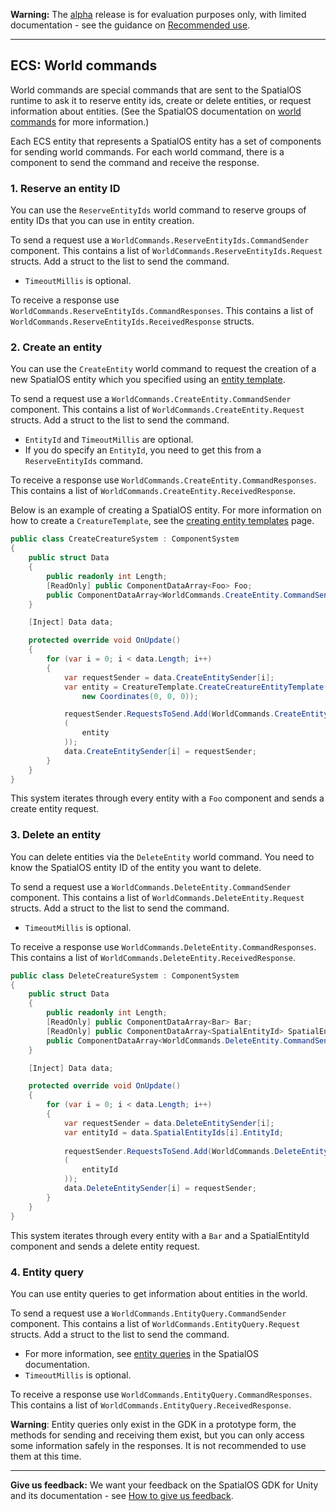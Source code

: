 **Warning:** The [alpha](https://docs.improbable.io/reference/latest/shared/release-policy#maturity-stages) release is for evaluation purposes only, with limited documentation - see the guidance on [Recommended use](../../../README.md#recommended-use).

-----


## ECS: World commands

World commands are special commands that are sent to the SpatialOS runtime to ask it to reserve entity ids, create or delete entities, or request information about entities. (See the SpatialOS documentation on [world commands](https://docs.improbable.io/reference/latest/shared/design/commands#world-commands) for more information.) 

Each ECS entity that represents a SpatialOS entity has a set of components for sending world commands. For each world command, there is a component to send the command and receive the response. 

### 1. Reserve an entity ID

You can use the `ReserveEntityIds` world command to reserve groups of entity IDs that you can use in entity creation.

To send a request use a `WorldCommands.ReserveEntityIds.CommandSender` component. This contains a list of `WorldCommands.ReserveEntityIds.Request` structs. Add a struct to the list to send the command.

- `TimeoutMillis` is optional.

To receive a response use `WorldCommands.ReserveEntityIds.CommandResponses`. This contains a list of `WorldCommands.ReserveEntityIds.ReceivedResponse` structs.

### 2. Create an entity

You can use the `CreateEntity` world command to request the creation of a new SpatialOS entity which you specified using an [entity template](../entity-templates.md).

To send a request use a `WorldCommands.CreateEntity.CommandSender` component. This contains a list of `WorldCommands.CreateEntity.Request` structs. Add a struct to the list to send the command.

- `EntityId` and `TimeoutMillis` are optional.
- If you do specify an `EntityId`, you need to get this from a `ReserveEntityIds` command.

To receive a response use `WorldCommands.CreateEntity.CommandResponses`. This contains a list of `WorldCommands.CreateEntity.ReceivedResponse`.

Below is an example of creating a SpatialOS entity. For more information on how to create a `CreatureTemplate`, see the [creating entity templates](../entity-templates.md) page. 

```csharp
public class CreateCreatureSystem : ComponentSystem
{
    public struct Data
    {
        public readonly int Length;
        [ReadOnly] public ComponentDataArray<Foo> Foo;
        public ComponentDataArray<WorldCommands.CreateEntity.CommandSender> CreateEntitySender;
    }

    [Inject] Data data;

    protected override void OnUpdate()
    {
        for (var i = 0; i < data.Length; i++)
        {
            var requestSender = data.CreateEntitySender[i];
            var entity = CreatureTemplate.CreateCreatureEntityTemplate(
                new Coordinates(0, 0, 0));

            requestSender.RequestsToSend.Add(WorldCommands.CreateEntity.CreateRequest
            (
                entity
            ));
            data.CreateEntitySender[i] = requestSender;
        }
    }
}
```

This system iterates through every entity with a `Foo` component and sends a create entity request.

### 3. Delete an entity

You can delete entities via the `DeleteEntity` world command. You need to know the SpatialOS entity ID of the entity you want to delete.

To send a request use a `WorldCommands.DeleteEntity.CommandSender` component. This contains a list of `WorldCommands.DeleteEntity.Request` structs. Add a struct to the list to send the command.

- `TimeoutMillis` is optional.

To receive a response use `WorldCommands.DeleteEntity.CommandResponses`. This contains a list of `WorldCommands.DeleteEntity.ReceivedResponse`.

```csharp
public class DeleteCreatureSystem : ComponentSystem
{
    public struct Data
    {
        public readonly int Length;
        [ReadOnly] public ComponentDataArray<Bar> Bar;
        [ReadOnly] public ComponentDataArray<SpatialEntityId> SpatialEntityIds;
        public ComponentDataArray<WorldCommands.DeleteEntity.CommandSender> DeleteEntitySender;
    }

    [Inject] Data data;

    protected override void OnUpdate()
    {
        for (var i = 0; i < data.Length; i++)
        {
            var requestSender = data.DeleteEntitySender[i];
            var entityId = data.SpatialEntityIds[i].EntityId;
        	
            requestSender.RequestsToSend.Add(WorldCommands.DeleteEntity.CreateRequest
            (
                entityId
            ));
            data.DeleteEntitySender[i] = requestSender;
        }
    }
}
```

This system iterates through every entity with a `Bar` and a SpatialEntityId component and sends a delete entity request.

### 4. Entity query

You can use entity queries to get information about entities in the world. 

To send a request use a `WorldCommands.EntityQuery.CommandSender` component. This contains a list of `WorldCommands.EntityQuery.Request` structs. Add a struct to the list to send the command.

- For more information, see [entity queries](https://docs.improbable.io/reference/latest/shared/glossary#queries) in the SpatialOS documentation.
- `TimeoutMillis` is optional.

To receive a response use `WorldCommands.EntityQuery.CommandResponses`. This contains a list of `WorldCommands.EntityQuery.ReceivedResponse`.

**Warning**: Entity queries only exist in the GDK in a prototype form, the methods for sending and receiving them exist, but you can only access some information safely in the responses. It is not recommended to use them at this time.

------

**Give us feedback:** We want your feedback on the SpatialOS GDK for Unity and its documentation - see [How to give us feedback](../../../README.md#give-us-feedback).